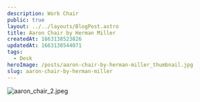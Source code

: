 ```yaml
---
description: Work Chair
public: true
layout: ../../layouts/BlogPost.astro
title: Aaron Chair by Herman Miller
createdAt: 1663138523826
updatedAt: 1663138544071
tags:
  - Desk
heroImage: /posts/aaron-chair-by-herman-miller_thumbnail.jpg
slug: aaron-chair-by-herman-miller
---
```


![aaron_chair_2.jpeg](/posts/aaron-chair-by-herman-miller_aaron-chair-2-jpeg.jpg)
